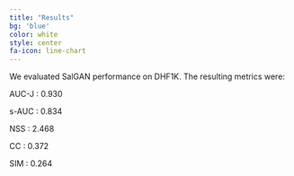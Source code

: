 ```yaml
---
title: "Results"
bg: 'blue'
color: white
style: center
fa-icon: line-chart
---
```


We evaluated SalGAN performance on DHF1K. The resulting metrics were:

AUC-J : 0.930

s-AUC : 0.834

NSS   : 2.468

CC    : 0.372

SIM   : 0.264
